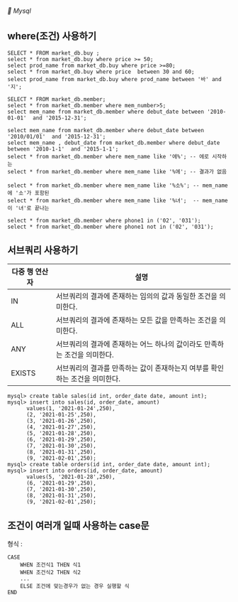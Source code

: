 ###### :cactus:  Mysql

## where(조건) 사용하기




```
SELECT * FROM market_db.buy ;
select * from market_db.buy where price >= 50;
select prod_name from market_db.buy where price >=80;
select * from market_db.buy where price  between 30 and 60;
select prod_name from market_db.buy where prod_name between '바' and '지';  

SELECT * FROM market_db.member;
select * from market_db.member where mem_number>5;
select mem_name from market_db.member where debut_date between '2010-01-01'  and '2015-12-31';

select mem_name from market_db.member where debut_date between '2010/01/01'  and '2015-12-31';
select mem_name , debut_date from market_db.member where debut_date between '2010-1-1'  and '2015-1-1';
select * from market_db.member where mem_name like '에%'; -- 에로 시작하는
select * from market_db.member where mem_name like '%에'; -- 결과가 없음

select * from market_db.member where mem_name like '%소%'; -- mem_name에 '소'가 포함된  
select * from market_db.member where mem_name like '%녀';  -- mem_name 이 '녀'로 끝나는

select * from market_db.member where phone1 in ('02', '031');
select * from market_db.member where phone1 not in ('02', '031');
```

## 서브쿼리 사용하기


|  다중 행 연산자 | 설명|
|---|---|
| IN |서브쿼리의 결과에 존재하는 임의의 값과 동일한 조건을 의미한다. |
| ALL | 서브쿼리의 결과에 존재하는 모든 값을 만족하는 조건을 의미한다. |
| ANY | 서브쿼리의 결과에 존재하는 어느 하나의 값이라도 만족하는 조건을 의미한다. |
| EXISTS | 서브쿼리의 결과를 만족하는 값이 존재하는지 여부를 확인하는 조건을 의미한다. |

```
mysql> create table sales(id int, order_date date, amount int);
mysql> insert into sales(id, order_date, amount)
      values(1, '2021-01-24',250),
      (2, '2021-01-25',250),
      (3, '2021-01-26',250),
      (4, '2021-01-27',250),
      (5, '2021-01-28',250),
      (6, '2021-01-29',250),
      (7, '2021-01-30',250),
      (8, '2021-01-31',250),
      (9, '2021-02-01',250);
mysql> create table orders(id int, order_date date, amount int);
mysql> insert into orders(id, order_date, amount)
      values(5, '2021-01-28',250),
      (6, '2021-01-29',250),
      (7, '2021-01-30',250),
      (8, '2021-01-31',250),
      (9, '2021-02-01',250);
```


## 조건이 여러개 일때 사용하는 case문
형식 :    
```
CASE 
    WHEN 조건식1 THEN 식1
    WHEN 조건식2 THEN 식2
    ...
    ELSE 조건에 맞는경우가 없는 경우 실행할 식
END
```
